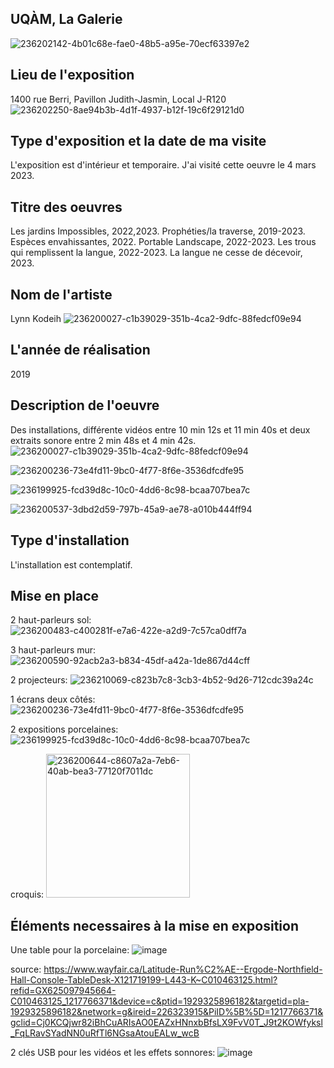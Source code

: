 ## UQÀM, La Galerie ##

![236202142-4b01c68e-fae0-48b5-a95e-70ecf63397e2](https://user-images.githubusercontent.com/112189073/236202788-f6386819-1d18-4e8f-a2eb-e317c4dd6636.jpg)

## Lieu de l'exposition ##
1400 rue Berri, Pavillon Judith-Jasmin, Local J-R120
![236202250-8ae94b3b-4d1f-4937-b12f-19c6f29121d0](https://user-images.githubusercontent.com/112189073/236203348-a17556df-9921-451d-b72e-206be7015fea.jpg)

## Type d'exposition et la date de ma visite ##
L'exposition est d'intérieur et temporaire. J'ai visité cette oeuvre le 4 mars 2023.

## Titre des oeuvres ##
Les jardins Impossibles, 2022,2023. Prophéties/la traverse, 2019-2023. Espèces envahissantes, 2022. Portable Landscape, 2022-2023. Les trous qui remplissent la langue, 2022-2023. La langue ne cesse de décevoir, 2023.

## Nom de l'artiste ##

Lynn Kodeih
![236200027-c1b39029-351b-4ca2-9dfc-88fedcf09e94](https://user-images.githubusercontent.com/112189073/236206205-dca49ea6-39f6-44fc-b299-ba3110985f81.jpg)

## L'année de réalisation ##

2019

## Description de l'oeuvre ##

Des installations, différente vidéos entre 10 min 12s et 11 min 40s et deux extraits sonore entre 2 min 48s et 4 min 42s.
![236200027-c1b39029-351b-4ca2-9dfc-88fedcf09e94](https://user-images.githubusercontent.com/112189073/236207862-d7222f5b-70fa-4455-a9ff-31ad57072db9.jpg)

![236200236-73e4fd11-9bc0-4f77-8f6e-3536dfcdfe95](https://user-images.githubusercontent.com/112189073/236208505-e971bbb4-3745-486e-a8c7-7c0e156b0134.jpg)

![236199925-fcd39d8c-10c0-4dd6-8c98-bcaa707bea7c](https://user-images.githubusercontent.com/112189073/236208625-6a6f198c-7b54-4233-bc3c-7adbb3d7890c.jpg)

![236200537-3dbd2d59-797b-45a9-ae78-a010b444ff94](https://user-images.githubusercontent.com/112189073/236208702-4e5bbc36-3beb-462a-9862-ad2037ee9e32.jpg)

## Type d'installation ##

L'installation est contemplatif.

## Mise en place ##

2 haut-parleurs sol:
![236200483-c400281f-e7a6-422e-a2d9-7c57ca0dff7a](https://user-images.githubusercontent.com/112189073/236209133-4e7c5ecc-9721-4694-a548-c4da4dc48c29.jpg)

3 haut-parleurs mur:
![236200590-92acb2a3-b834-45df-a42a-1de867d44cff](https://user-images.githubusercontent.com/112189073/236209345-9843f4a1-dc6a-457c-85ed-7e02fc60cf07.jpg)

2 projecteurs:
![236210069-c823b7c8-3cb3-4b52-9d26-712cdc39a24c](https://user-images.githubusercontent.com/112189073/236210105-5f6468f8-82b0-475f-a9b1-e4bbe7724f7a.png)

1 écrans deux côtés:
![236200236-73e4fd11-9bc0-4f77-8f6e-3536dfcdfe95](https://user-images.githubusercontent.com/112189073/236210597-ba227a15-2cd5-446d-b6af-5076528364d3.jpg)

2 expositions porcelaines:
![236199925-fcd39d8c-10c0-4dd6-8c98-bcaa707bea7c](https://user-images.githubusercontent.com/112189073/236211186-4198bb02-374b-4bb2-8b97-702830b738d3.jpg)

croquis: 
<img width="230" alt="236200644-c8607a2a-7eb6-40ab-bea3-77120f7011dc" src="https://user-images.githubusercontent.com/112189073/236211439-f3e81ad0-8a1f-4d60-bbad-01103b79a43a.png">

## Éléments necessaires à la mise en exposition ##

Une table pour la porcelaine:
![image](https://user-images.githubusercontent.com/112189073/236212084-d2e6c0da-7117-4129-b776-603425ff805f.png)

source: https://www.wayfair.ca/Latitude-Run%C2%AE--Ergode-Northfield-Hall-Console-TableDesk-X121719199-L443-K~C010463125.html?refid=GX625097945664-C010463125_1217766371&device=c&ptid=1929325896182&targetid=pla-1929325896182&network=g&ireid=226323915&PiID%5B%5D=1217766371&gclid=Cj0KCQjwr82iBhCuARIsAO0EAZxHNnxbBfsLX9FvV0T_J9t2KOWfyksl_FqLRavSYadNN0uRfTl6NGsaAtouEALw_wcB

2 clés USB pour les vidéos et les effets sonnores:
![image](https://user-images.githubusercontent.com/112189073/236212576-ed4d39e3-3438-4696-9c6f-7dda2b63f0fb.png)
